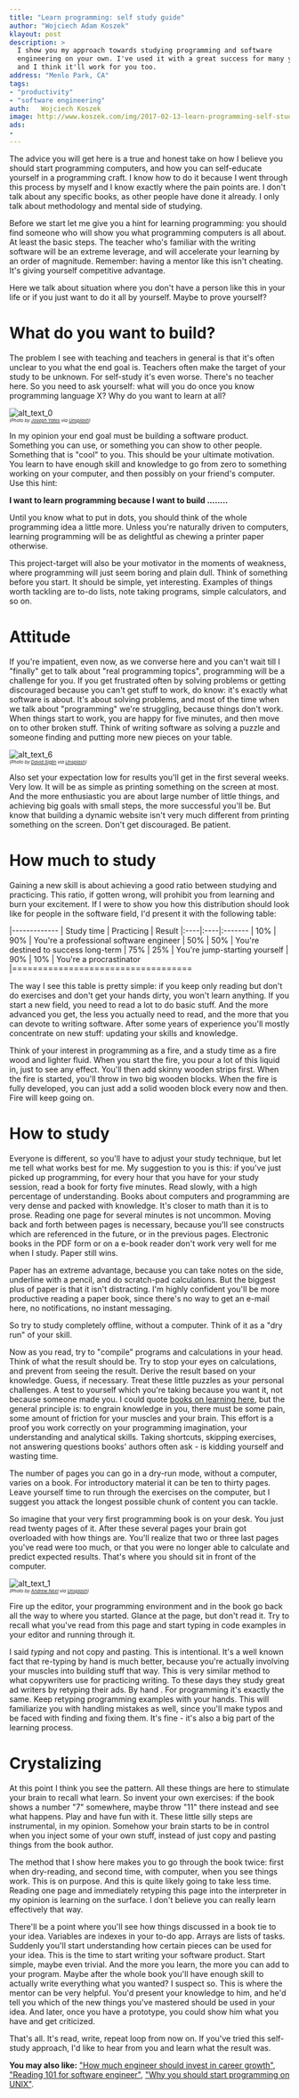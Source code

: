 ```yaml
---
title: "Learn programming: self study guide"
author: "Wojciech Adam Koszek"
klayout: post
description: >
  I show you my approach towards studying programming and software
  engineering on your own. I've used it with a great success for many years,
  and I think it'll work for you too.
address: "Menlo Park, CA"
tags:
- "productivity"
- "software engineering"
auth:	Wojciech Koszek
image: http://www.koszek.com/img/2017-02-13-learn-programming-self-study-guide/4sqbziu_imq-joseph-yates_10p.jpg
ads:
- 
---
```


The advice you will get here is a true and honest take on how I believe you
should start programming computers, and how you can self-educate yourself in
a programming craft. I know how to do it because I went through this process
by myself and I know exactly where the pain points are. I don't talk about
any specific books, as other people have done it already. I only talk about
methodology and mental side of studying.

Before we start let me give you a hint for learning programming: you
should find someone who will show you what programming computers is all
about. At least the basic steps. The teacher who's familiar with the writing
software will be an extreme leverage, and will accelerate your learning by
an order of magnitude. Remember: having a mentor like this isn't cheating.
It's giving yourself competitive advantage. 

Here we talk about situation where you don't have a person like this in your
life or if you just want to do it all by yourself. Maybe to prove yourself?

# What do you want to build?

The problem I see with teaching and teachers in general is that it's often
unclear to you what the end goal is. Teachers often make the target of your
study to be unknown. For self-study it's even worse. There's no teacher
here. So you need to ask yourself: what will you do once you know
programming language X? Why do you want to learn at all?

![alt_text_0](/img/2017-02-13-learn-programming-self-study-guide/4sqbziu_imq-joseph-yates_10p.jpg "Image_text_0")
<br>
<small><small><small>
*(Photo by [Joseph Yates](https://unsplash.com/@josephyates\_) via [Unsplash](https://www.unsplash.com))*
</small></small></small>


In my opinion your end goal must be building a software product. Something
you can use, or something you can show to other people. Something that is
"cool" to you. This should be your ultimate motivation. You learn to have
enough skill and knowledge to go from zero to something working on your
computer, and then possibly on your friend's computer. Use this hint:

**I want to learn programming because I want to build ........**

Until you know what to put in dots, you should think of the whole
programming idea a little more. Unless you're naturally driven to computers,
learning programming will be as delightful as chewing a printer paper
otherwise.

This project-target will also be your motivator in the moments of weakness,
where programming will just seem boring and plain dull. Think of something
before you start. It should be simple, yet interesting. Examples of things
worth tackling are to-do lists, note taking programs, simple calculators,
and so on.

# Attitude

If you're impatient, even now, as we converse
here and you can't wait till I "finally" get to talk about "real programming
topics", programming will be a challenge for you. If you get frustrated
often by solving problems or getting discouraged because you can't get stuff
to work, do know: it's exactly what software is about. It's about solving
problems, and most of the time when we talk about "programming" we're
struggling, because things don't work. When things start to work, you are
happy for five minutes, and then move on to other broken stuff. Think of
writing software as solving a puzzle and someone finding and putting more
new pieces on your table.

![alt_text_6](/img/2017-02-13-learn-programming-self-study-guide/uuw4psob388-david-siglin_10p.jpg "Image_text_6")
<br>
<small><small><small>
*(Photo by [David Siglin](https://unsplash.com/@dsiglin) via [Unsplash](https://www.unsplash.com))*
</small></small></small>

Also set your expectation low for results you'll get in the first several
weeks. Very low. It will be as simple as printing something on the screen at
most. And the more enthusiastic you are about large number of little things,
and achieving big goals with small steps, the more successful you'll be. But
know that building a dynamic website isn't very much different from printing
something on the screen. Don't get discouraged. Be patient.

# How much to study

Gaining a new skill is about achieving a good ratio between studying and
practicing. This ratio, if gotten wrong, will prohibit you from learning and
burn your excitement. If I were to show you how this distribution should
look like for people in the software field, I'd present it with the
following table:

|-------------
| Study&nbsp;time | Practicing | Result
|:----|:----|:-------
| 10% | 90% | You're a professional software engineer
| 50% | 50% | You're destined to success long-term
| 75% | 25% | You're jump-starting yourself
| 90% | 10% | You're a procrastinator
|===================================

The way I see this table is pretty simple: if you keep only reading but
don't do exercises and don't get your hands dirty, you won't learn anything.
If you start a new field, you need to read a lot to do basic stuff. And the
more advanced you get, the less you actually need to read, and the more that
you can devote to writing software. After some years of experience
you'll mostly concentrate on new stuff: updating your skills and knowledge.

Think of your interest in programming as a fire, and a study time as a fire
wood and lighter fluid. When you start the fire, you pour a lot of this
liquid in, just to see any effect. You'll then add skinny wooden strips
first. When the fire is started, you'll throw in two big wooden blocks. When
the fire is fully developed, you can just add a solid wooden block every now
and then. Fire will keep going on.

# How to study

Everyone is different, so you'll have to adjust your study technique, but
let me tell what works best for me. My suggestion to you is this: if you've
just picked up programming, for every hour that you have for your study
session, read a book for forty five minutes. Read slowly, with a high
percentage of understanding. Books about computers and programming are very
dense and packed with knowledge. It's closer to math than it is to prose.
Reading one page for several minutes is not uncommon. Moving back and forth
between pages is necessary, because you'll see constructs which are
referenced in the future, or in the previous pages. Electronic books in the
PDF form or on a e-book reader don't work very well for me when I study.
Paper still wins.

Paper has an extreme advantage, because you can take notes on the side,
underline with a pencil, and do scratch-pad calculations. But the biggest
plus of paper is that it isn't distracting. I'm highly confident you'll be
more productive reading a paper book, since there's no way to get an e-mail
here, no notifications, no instant messaging.

So try to study completely offline, without a computer. Think of it as a
"dry run" of your skill.

Now as you read, try to "compile" programs and calculations in your head.
Think of what the result should be. Try to stop your eyes on calculations,
and prevent from seeing the result. Derive the result based on your
knowledge. Guess, if necessary. Treat these little puzzles as your personal
challenges. A test to yourself which you're taking because you want it, not
because someone made you. I could quote [books on learning
here](http://www.koszek.com/books/2015/10/15/book-the-art-of-learning/), but
the general principle is: to engrain knowledge in you, there must be some
pain, some amount of friction for your muscles and your brain. This effort
is a proof you work correctly on your programming imagination, your
understanding and analytical skills. Taking shortcuts, skipping exercises,
not answering questions books' authors often ask - is kidding yourself and
wasting time. 

The number of pages you can go in a dry-run mode, without a computer, varies
on a book. For introductory material it can be ten to thirty pages. Leave
yourself time to run through the exercises on the computer, but I suggest
you attack the longest possible chunk of content you can tackle.

So imagine that your very first programming book is on your desk. You just
read twenty pages of it. After these several pages your brain got overloaded
with how things are. You'll realize that two or three last pages you've read
were too much, or that you were no longer able to calculate and predict
expected results. That's where you should sit in front of the computer.

![alt_text_1](/img/2017-02-13-learn-programming-self-study-guide/fgvxxvxmti8-andrew-neel_10p.jpg "Image_text_1")
<br>
<small><small><small>
*(Photo by [Andrew Neel](https://unsplash.com/@andrewtneel) via [Unsplash](https://www.unsplash.com))*
</small></small></small>

Fire up the editor, your programming environment and in the book go back all
the way to where you started. Glance at the page, but don't read it. Try to
recall what you've read from this page and start typing in code examples
in your editor and running through it. 

I said *typing* and not copy and pasting. This is intentional. It's a well
known fact that re-typing by hand is much better, because you're actually
involving your muscles into building stuff that way. This is very similar
method to what copywriters use for practicing writing. To these days they
study great ad writers by retyping their ads. By hand . For programming it's
exactly the same. Keep retyping programming examples with your hands. This
will familiarize you with handling mistakes as well, since you'll make
typos and be faced with finding and fixing them. It's fine - it's also a big part
of the learning process.

# Crystalizing

At this point I think you see the pattern. All these things are here to
stimulate your brain to recall what learn. So invent your own exercises: if
the book shows a number "7" somewhere, maybe throw "11" there instead and
see what happens. Play and have fun with it. These little silly steps are
instrumental, in my opinion. Somehow your brain starts to be in control when
you inject some of your own stuff, instead of just copy and pasting things
from the book author.

The method that I show here makes you to go through the book twice:
first when dry-reading, and second time, with computer, when you see things
work. This is on purpose. And this is quite likely going to take less time.
Reading one page and immediately retyping this page into the interpreter in
my opinion is learning on the surface. I don't believe you can really learn
effectively that way.

There'll be a point where you'll see how things discussed in a book tie to
your idea. Variables are indexes in your to-do app. Arrays are lists of
tasks. Suddenly you'll start understanding how certain pieces can be used
for your idea. This is the time to start writing your software product.
Start simple, maybe even trivial. And the more you learn, the more you can
add to your program. Maybe after the whole book you'll have enough skill to
actually write everything what you wanted? I suspect so. This is where the
mentor can be very helpful. You'd present your knowledge to him, and he'd
tell you which of the new things you've mastered should be used in your
idea. And later, once you have a prototype, you could show him what you have
and get criticized.

That's all. It's read, write, repeat loop from now on. If you've tried this
self-study approach, I'd like to hear from you and learn what the result
was.

**You may also like:**
["How much engineer should invest in career growth"](http://www.koszek.com/blog/2017/02/06/how-much-software-engineer-should-invest-in-career-growth/),
["Reading 101 for software engineer"](http://www.koszek.com/blog/2017/01/17/reading-for-software-engineers/),
["Why you should start programming on UNIX"](http://www.koszek.com/blog/2017/01/28/why-you-should-start-programming-on-unix/).
